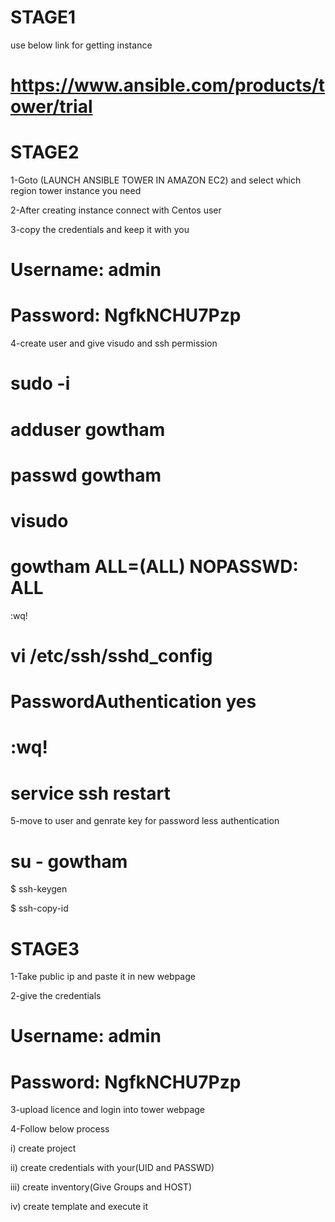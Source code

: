# STAGE1 #
use below link for getting instance

# https://www.ansible.com/products/tower/trial

# STAGE2 #
1-Goto (LAUNCH ANSIBLE TOWER IN AMAZON EC2) and select which region tower instance you need

2-After creating instance connect with Centos user

3-copy the credentials and keep it with you
 # Username: admin
 # Password: NgfkNCHU7Pzp

4-create user and give visudo and ssh permission
 # sudo -i
 # adduser gowtham
 # passwd gowtham
 # visudo
   # gowtham ALL=(ALL) NOPASSWD: ALL
   :wq!
 # vi /etc/ssh/sshd_config
   # PasswordAuthentication yes
   # :wq!
 # service ssh restart

5-move to user and genrate key for password less authentication
 # su - gowtham

 $ ssh-keygen
 
 $ ssh-copy-id <node private ip>
 
# STAGE3 #
1-Take public ip and paste it in new webpage

2-give the credentials
 # Username: admin
 # Password: NgfkNCHU7Pzp
3-upload licence and login into tower webpage

4-Follow below process

 i)   create project 

 ii)  create credentials with your(UID and PASSWD)

 iii) create inventory(Give Groups and HOST)

 iv)  create template and execute it